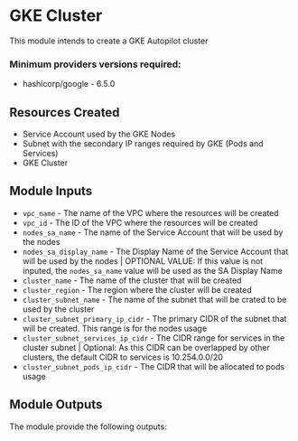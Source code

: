 # GKE Cluster

This module intends to create a GKE Autopilot cluster

### Minimum providers versions required:

- hashicorp/google - 6.5.0

## Resources Created

- Service Account used by the GKE Nodes
- Subnet with the secondary IP ranges required by GKE (Pods and Services)
- GKE Cluster

## Module Inputs

- ```vpc_name``` - The name of the VPC where the resources will be created
- ```vpc_id``` - The ID of the VPC where the resources will be created
- ```nodes_sa_name``` - The name of the Service Account that will be used by the nodes
- ```nodes_sa_display_name``` - The Display Name of the Service Account that will be used by the nodes | OPTIONAL VALUE: If this value is not inputed, the ```nodes_sa_name``` value will be used as the SA Display Name
- ```cluster_name``` - The name of the cluster that will be created
- ```cluster_region``` - The region where the cluster will be created
- ```cluster_subnet_name``` - The name of the subnet that will be crated to be used by the cluster
- ```cluster_subnet_primary_ip_cidr``` - The primary CIDR of the subnet that will be created. This range is for the nodes usage
- ```cluster_subnet_services_ip_cidr``` - The CIDR range for services in the cluster subnet | Optional: As this CIDR can be overlapped by other clusters, the default CIDR to services is 10.254.0.0/20
- ```cluster_subnet_pods_ip_cidr``` - The CIDR that will be allocated to pods usage

## Module Outputs

The module provide the following outputs:

